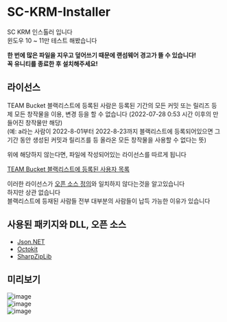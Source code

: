 # SC-KRM-Installer
SC KRM 인스톨러 입니다  
윈도우 10 ~ 11만 테스트 해봤습니다

**한 번에 많은 파일을 지우고 덮어쓰기 때문에 랜섬웨어 경고가 뜰 수 있습니다!**  
**꼭 유니티를 종료한 후 설치해주세요!**

## 라이선스
TEAM Bucket 블랙리스트에 등록된 사람은 등록된 기간의 모든 커밋 또는 릴리즈 등 제 모든 창작물을 이용, 변경 등을 할 수 없습니다 (2022-07-28 0:53 시간 이후의 만들어진 창작물만 해당)  
(예: a라는 사람이 2022-8-01부터 2022-8-23까지 블랙리스트에 등록되어있으면 그 기간 동안 생성된 커밋과 릴리즈를 등 올라온 모든 창작물을 사용할 수 없다는 뜻)

위에 해당하지 않는다면, 파일에 작성되어있는 라이선스를 따르게 됩니다

[TEAM Bucket 블랙리스트에 등록된 사용자 목록](https://docs.google.com/document/d/1diUFkd4drD_hroCqmRTYNVYzU_jpxQXsb45F-VvWekE/edit?usp=sharing)

이러한 라이선스가 [오픈 소스 정의](https://opensource.org/osd)와 일치하지 않다는것을 알고있습니다  
하지만 상관 없습니다  
블랙리스트에 등재된 사람들 전부 대부분의 사람들이 납득 가능한 이유가 있습니다

## 사용된 패키지와 DLL, 오픈 소스
- [Json.NET](https://github.com/JamesNK/Newtonsoft.Json)
- [Octokit](https://github.com/octokit/octokit.net)
- [SharpZipLib](https://github.com/icsharpcode/SharpZipLib)

## 미리보기
![image](https://user-images.githubusercontent.com/65212622/173207553-98317ccf-d510-4c01-b6e6-2ab31eb6a133.png)  
![image](https://user-images.githubusercontent.com/65212622/173207449-6c6eedf5-4d26-4aa9-9f2d-717f5d445171.png)  
![image](https://user-images.githubusercontent.com/65212622/173207460-39f077e9-b37a-4feb-af91-9e0f4a639cce.png)
